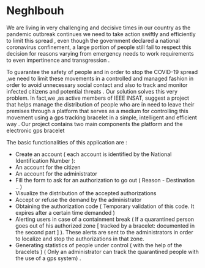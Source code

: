 #  Neghlbouh
We are living in very challenging and decisive times in our country  as the pandemic outbreak continues  we need to take action swiftly and efficiently to limit this spread , even though the government declared a national coronavirus confinement,  a large portion of people still fail to respect this decision for reasons varying from emergency needs to work  requirements to even impertinence and transgression .

To guarantee the safety of people and in order to stop the COVID-19 spread ,we need to limit these movements in a  controlled and managed  fashion in order to avoid  unnecessary social contact and also to track and monitor infected citizens and potential threats .
Our solution solves this very problem. In fact,we ,as active members of IEEE INSAT, suggest a project that helps manage the distribution of people who are in need to leave their premises through a platform that serves as a medium for controlling this movement using a gps tracking bracelet in a simple, intelligent and  efficient way . 
Our project contains two main  components  the platform and the electronic gps bracelet


The basic functionalities of this application are :
- Create an account ( each account is identified by the National Identification Number ): 
- An account for the citizen
- An account for the administrator
- Fill the form to ask for an authorization to go out ( Reason - Destination .. )
- Visualize the distribution of the accepted authorizations
- Accept or refuse the demand by the administrator
- Obtaining the authorization code ( Temporary validation of this code. It expires after a certain time demanded )
- Alerting users in case of a containment break ( If a quarantined person goes out of his authorized zone [ tracked by a bracelet: documented in the second part ] ).
These alerts are sent to the administrators in order to localize and stop the authorizations in that zone.
- Generating statistics of people under control ( with the help of the bracelets ) ( Only an administrator can track the quarantined people with the use of a gps system) .
